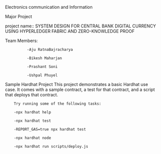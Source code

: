 Electronics communication and Information



Major Project 


project name:: SYSTEM DESIGN FOR CENTRAL BANK DIGITAL CURRENCY USING HYPERLEDGER FABRIC AND ZERO-KNOWLEDGE PROOF

Team Members: 

              -Aju RatnaBajracharya

              -Bikesh Maharjan
              
              -Prashant Soni
              
              -Ushpal Phuyel






Sample Hardhat Project
This project demonstrates a basic Hardhat use case. It comes with a sample contract, a test for that contract, and a script that deploys that contract.

        Try running some of the following tasks:

        -npx hardhat help

        -npx hardhat test

        -REPORT_GAS=true npx hardhat test

        -npx hardhat node

        -npx hardhat run scripts/deploy.js
